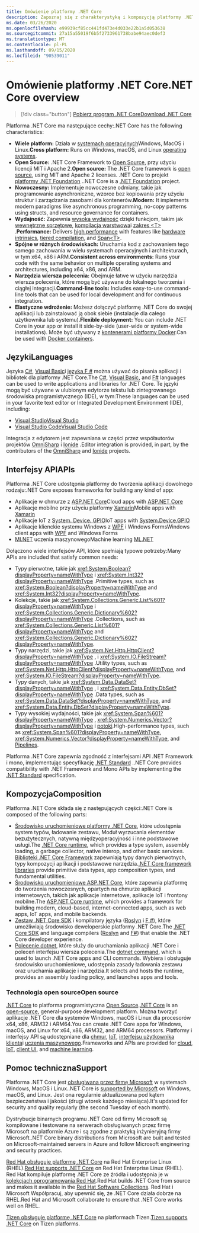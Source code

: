 ```yaml
---
title: Omówienie platformy .NET Core
description: Zapoznaj się z charakterystyką i kompozycją platformy .NET Core i porównaj ją z innymi implementacjami platformy .NET.
ms.date: 03/26/2020
ms.openlocfilehash: e99939cf85cc441fd473e4d033e22b1a5d053638
ms.sourcegitcommit: 27a15a55019f6b5f2733961738babe94aec0def3
ms.translationtype: MT
ms.contentlocale: pl-PL
ms.lasthandoff: 09/15/2020
ms.locfileid: "90539011"
---
```

# <a name="net-core-overview"></a><span data-ttu-id="2c9a6-103">Omówienie platformy .NET Core</span><span class="sxs-lookup"><span data-stu-id="2c9a6-103">.NET Core overview</span></span>

> [!div class="button"]
> [<span data-ttu-id="2c9a6-104">Pobierz program .NET Core</span><span class="sxs-lookup"><span data-stu-id="2c9a6-104">Download .NET Core</span></span>](https://dotnet.microsoft.com/download)

<span data-ttu-id="2c9a6-105">Platforma .NET Core ma następujące cechy:</span><span class="sxs-lookup"><span data-stu-id="2c9a6-105">.NET Core has the following characteristics:</span></span>

- <span data-ttu-id="2c9a6-106">**Wiele platform:** Działa w [systemach operacyjnych](https://github.com/dotnet/core/blob/master/os-lifecycle-policy.md)Windows, MacOS i Linux.</span><span class="sxs-lookup"><span data-stu-id="2c9a6-106">**Cross platform:** Runs on Windows, macOS, and Linux [operating systems](https://github.com/dotnet/core/blob/master/os-lifecycle-policy.md).</span></span>
- <span data-ttu-id="2c9a6-107">**Open Source:** .NET Core Framework to [Open Source](https://github.com/dotnet/core), przy użyciu licencji MIT i Apache 2.</span><span class="sxs-lookup"><span data-stu-id="2c9a6-107">**Open source:** The .NET Core framework is [open source](https://github.com/dotnet/core), using MIT and Apache 2 licenses.</span></span> <span data-ttu-id="2c9a6-108">.NET Core to projekt [platformy .NET Foundation](https://dotnetfoundation.org/) .</span><span class="sxs-lookup"><span data-stu-id="2c9a6-108">.NET Core is a [.NET Foundation](https://dotnetfoundation.org/) project.</span></span>
- <span data-ttu-id="2c9a6-109">**Nowoczesny:** Implementuje nowoczesne odmiany, takie jak programowanie asynchroniczne, wzorce bez kopiowania przy użyciu struktur i zarządzania zasobami dla kontenerów.</span><span class="sxs-lookup"><span data-stu-id="2c9a6-109">**Modern:** It implements modern paradigms like asynchronous programming, no-copy patterns using structs, and resource governance for containers.</span></span>
- <span data-ttu-id="2c9a6-110">**Wydajność:**  Zapewnia [wysoką wydajność](https://devblogs.microsoft.com/dotnet/performance-improvements-in-net-core-3-0/) dzięki funkcjom, takim jak [wewnętrzne sprzętowe](https://devblogs.microsoft.com/dotnet/hardware-intrinsics-in-net-core/), [kompilacja warstwowa](https://github.com/dotnet/coreclr/blob/master/Documentation/design-docs/tiered-compilation.md)i [zakres \<T> ](../standard/memory-and-spans/index.md).</span><span class="sxs-lookup"><span data-stu-id="2c9a6-110">**Performance:**  Delivers [high performance](https://devblogs.microsoft.com/dotnet/performance-improvements-in-net-core-3-0/) with features like [hardware intrinsics](https://devblogs.microsoft.com/dotnet/hardware-intrinsics-in-net-core/), [tiered compilation](https://github.com/dotnet/coreclr/blob/master/Documentation/design-docs/tiered-compilation.md), and [Span\<T>](../standard/memory-and-spans/index.md).</span></span>
- <span data-ttu-id="2c9a6-111">**Spójne w różnych środowiskach:** Uruchamia kod z zachowaniem tego samego zachowania w wielu systemach operacyjnych i architekturach, w tym x64, x86 i ARM.</span><span class="sxs-lookup"><span data-stu-id="2c9a6-111">**Consistent across environments:** Runs your code with the same behavior on multiple operating systems and architectures, including x64, x86, and ARM.</span></span>
- <span data-ttu-id="2c9a6-112">**Narzędzia wiersza polecenia:**  Obejmuje łatwe w użyciu narzędzia wiersza polecenia, które mogą być używane do lokalnego tworzenia i ciągłej integracji.</span><span class="sxs-lookup"><span data-stu-id="2c9a6-112">**Command-line tools:**  Includes easy-to-use command-line tools that can be used for local development and for continuous integration.</span></span>
- <span data-ttu-id="2c9a6-113">**Elastyczne wdrożenie:** Możesz dołączyć platformę .NET Core do swojej aplikacji lub zainstalować ją obok siebie (instalacje dla całego użytkownika lub systemu).</span><span class="sxs-lookup"><span data-stu-id="2c9a6-113">**Flexible deployment:** You can include .NET Core in your app or install it side-by-side (user-wide or system-wide installations).</span></span> <span data-ttu-id="2c9a6-114">Może być używany z [kontenerami platformy Docker](docker/introduction.md).</span><span class="sxs-lookup"><span data-stu-id="2c9a6-114">Can be used with [Docker containers](docker/introduction.md).</span></span>

## <a name="languages"></a><span data-ttu-id="2c9a6-115">Języki</span><span class="sxs-lookup"><span data-stu-id="2c9a6-115">Languages</span></span>

<span data-ttu-id="2c9a6-116">Języka [C#](../csharp/index.yml), [Visual Basic](../visual-basic/index.yml)i [języka F #](../fsharp/index.yml) można używać do pisania aplikacji i bibliotek dla platformy .NET Core.</span><span class="sxs-lookup"><span data-stu-id="2c9a6-116">The [C#](../csharp/index.yml), [Visual Basic](../visual-basic/index.yml), and [F#](../fsharp/index.yml) languages can be used to write applications and libraries for .NET Core.</span></span> <span data-ttu-id="2c9a6-117">Te języki mogą być używane w ulubionym edytorze tekstu lub zintegrowanego środowiska programistycznego (IDE), w tym:</span><span class="sxs-lookup"><span data-stu-id="2c9a6-117">These languages can be used in your favorite text editor or Integrated Development Environment (IDE), including:</span></span>

- [<span data-ttu-id="2c9a6-118">Visual Studio</span><span class="sxs-lookup"><span data-stu-id="2c9a6-118">Visual Studio</span></span>](https://visualstudio.microsoft.com/vs/?utm_medium=microsoft&utm_source=docs.microsoft.com&utm_campaign=inline+link)
- [<span data-ttu-id="2c9a6-119">Visual Studio Code</span><span class="sxs-lookup"><span data-stu-id="2c9a6-119">Visual Studio Code</span></span>](https://code.visualstudio.com/download)

<span data-ttu-id="2c9a6-120">Integracja z edytorem jest zapewniana w części przez współautorów projektów [OmniSharp](https://www.omnisharp.net/) i [Ionide](https://ionide.io) .</span><span class="sxs-lookup"><span data-stu-id="2c9a6-120">Editor integration is provided, in part, by the contributors of the [OmniSharp](https://www.omnisharp.net/) and [Ionide](https://ionide.io) projects.</span></span>

## <a name="apis"></a><span data-ttu-id="2c9a6-121">Interfejsy API</span><span class="sxs-lookup"><span data-stu-id="2c9a6-121">APIs</span></span>

<span data-ttu-id="2c9a6-122">Platforma .NET Core udostępnia platformy do tworzenia aplikacji dowolnego rodzaju:</span><span class="sxs-lookup"><span data-stu-id="2c9a6-122">.NET Core exposes frameworks for building any kind of app:</span></span>

* <span data-ttu-id="2c9a6-123">Aplikacje w chmurze z [ASP.NET Core](/aspnet/core/)</span><span class="sxs-lookup"><span data-stu-id="2c9a6-123">Cloud apps with [ASP.NET Core](/aspnet/core/)</span></span>
* <span data-ttu-id="2c9a6-124">Aplikacje mobilne przy użyciu platformy [Xamarin](/xamarin)</span><span class="sxs-lookup"><span data-stu-id="2c9a6-124">Mobile apps with [Xamarin](/xamarin)</span></span>
* <span data-ttu-id="2c9a6-125">Aplikacje IoT z [System. Device. GPIO](/archive/msdn-magazine/2019/august/net-core-cross-platform-iot-programming-with-net-core-3-0)</span><span class="sxs-lookup"><span data-stu-id="2c9a6-125">IoT apps with [System.Device.GPIO](/archive/msdn-magazine/2019/august/net-core-cross-platform-iot-programming-with-net-core-3-0)</span></span>
* <span data-ttu-id="2c9a6-126">Aplikacje klienckie systemu Windows z [WPF](../desktop-wpf/overview/index.md) i Windows Forms</span><span class="sxs-lookup"><span data-stu-id="2c9a6-126">Windows client apps with [WPF](../desktop-wpf/overview/index.md) and Windows Forms</span></span>
* <span data-ttu-id="2c9a6-127">[Ml.NET](../machine-learning/index.yml) uczenia maszynowego</span><span class="sxs-lookup"><span data-stu-id="2c9a6-127">Machine learning [ML.NET](../machine-learning/index.yml)</span></span>

<span data-ttu-id="2c9a6-128">Dołączono wiele interfejsów API, które spełniają typowe potrzeby:</span><span class="sxs-lookup"><span data-stu-id="2c9a6-128">Many APIs are included that satisfy common needs:</span></span>

- <span data-ttu-id="2c9a6-129">Typy pierwotne, takie jak <xref:System.Boolean?displayProperty=nameWithType> i <xref:System.Int32?displayProperty=nameWithType> .</span><span class="sxs-lookup"><span data-stu-id="2c9a6-129">Primitive types, such as <xref:System.Boolean?displayProperty=nameWithType> and <xref:System.Int32?displayProperty=nameWithType>.</span></span>
- <span data-ttu-id="2c9a6-130">Kolekcje, takie jak <xref:System.Collections.Generic.List%601?displayProperty=nameWithType> i <xref:System.Collections.Generic.Dictionary%602?displayProperty=nameWithType> .</span><span class="sxs-lookup"><span data-stu-id="2c9a6-130">Collections, such as <xref:System.Collections.Generic.List%601?displayProperty=nameWithType> and <xref:System.Collections.Generic.Dictionary%602?displayProperty=nameWithType>.</span></span>
- <span data-ttu-id="2c9a6-131">Typy narzędzi, takie jak <xref:System.Net.Http.HttpClient?displayProperty=nameWithType> , i <xref:System.IO.FileStream?displayProperty=nameWithType> .</span><span class="sxs-lookup"><span data-stu-id="2c9a6-131">Utility types, such as <xref:System.Net.Http.HttpClient?displayProperty=nameWithType>, and <xref:System.IO.FileStream?displayProperty=nameWithType>.</span></span>
- <span data-ttu-id="2c9a6-132">Typy danych, takie jak <xref:System.Data.DataSet?displayProperty=nameWithType> , i <xref:System.Data.Entity.DbSet?displayProperty=nameWithType> .</span><span class="sxs-lookup"><span data-stu-id="2c9a6-132">Data types, such as <xref:System.Data.DataSet?displayProperty=nameWithType>, and <xref:System.Data.Entity.DbSet?displayProperty=nameWithType>.</span></span>
- <span data-ttu-id="2c9a6-133">Typy wysokiej wydajności, takie jak <xref:System.Span%601?displayProperty=nameWithType> , <xref:System.Numerics.Vector?displayProperty=nameWithType> i [potoki](../standard/io/pipelines.md).</span><span class="sxs-lookup"><span data-stu-id="2c9a6-133">High-performance types, such as <xref:System.Span%601?displayProperty=nameWithType>, <xref:System.Numerics.Vector?displayProperty=nameWithType>, and [Pipelines](../standard/io/pipelines.md).</span></span>

<span data-ttu-id="2c9a6-134">Platforma .NET Core zapewnia zgodność z interfejsami API .NET Framework i mono, implementując specyfikację [.NET Standard](../standard/net-standard.md) .</span><span class="sxs-lookup"><span data-stu-id="2c9a6-134">.NET Core provides compatibility with .NET Framework and Mono APIs by implementing the [.NET Standard](../standard/net-standard.md) specification.</span></span>

## <a name="composition"></a><span data-ttu-id="2c9a6-135">Kompozycja</span><span class="sxs-lookup"><span data-stu-id="2c9a6-135">Composition</span></span>

<span data-ttu-id="2c9a6-136">Platforma .NET Core składa się z następujących części:</span><span class="sxs-lookup"><span data-stu-id="2c9a6-136">.NET Core is composed of the following parts:</span></span>

- <span data-ttu-id="2c9a6-137">[Środowisko uruchomieniowe platformy .NET Core](https://github.com/dotnet/runtime/tree/master/src/coreclr), które udostępnia system typów, ładowanie zestawu, Moduł wyrzucania elementów bezużytecznych, natywną międzyoperacyjność i inne podstawowe usługi.</span><span class="sxs-lookup"><span data-stu-id="2c9a6-137">The [.NET Core runtime](https://github.com/dotnet/runtime/tree/master/src/coreclr), which provides a type system, assembly loading, a garbage collector, native interop, and other basic services.</span></span> <span data-ttu-id="2c9a6-138">[Biblioteki .NET Core Framework](https://github.com/dotnet/runtime/tree/master/src/libraries) zapewniają typy danych pierwotnych, typy kompozycji aplikacji i podstawowe narzędzia.</span><span class="sxs-lookup"><span data-stu-id="2c9a6-138">[.NET Core framework libraries](https://github.com/dotnet/runtime/tree/master/src/libraries) provide primitive data types, app composition types, and fundamental utilities.</span></span>
- <span data-ttu-id="2c9a6-139">[Środowisko uruchomieniowe ASP.NET Core](https://github.com/dotnet/aspnetcore), które zapewnia platformę do tworzenia nowoczesnych, opartych na chmurze aplikacji internetowych, takich jak aplikacje internetowe, aplikacje IoT i frontony mobilne.</span><span class="sxs-lookup"><span data-stu-id="2c9a6-139">The [ASP.NET Core runtime](https://github.com/dotnet/aspnetcore), which provides a framework for building modern, cloud-based, internet-connected apps, such as web apps, IoT apps, and mobile backends.</span></span>
- <span data-ttu-id="2c9a6-140">[Zestaw .NET Core SDK](https://github.com/dotnet/sdk) i kompilatory języka ([Roslyn](https://github.com/dotnet/roslyn) i [F #](https://github.com/microsoft/visualfsharp)), które umożliwiają środowisko deweloperskie platformy .NET Core.</span><span class="sxs-lookup"><span data-stu-id="2c9a6-140">The [.NET Core SDK](https://github.com/dotnet/sdk) and language compilers ([Roslyn](https://github.com/dotnet/roslyn) and [F#](https://github.com/microsoft/visualfsharp)) that enable the .NET Core developer experience.</span></span>
- <span data-ttu-id="2c9a6-141">[Polecenie dotnet](./tools/dotnet.md), które służy do uruchamiania aplikacji .NET Core i poleceń interfejsu wiersza polecenia.</span><span class="sxs-lookup"><span data-stu-id="2c9a6-141">The [dotnet command](./tools/dotnet.md), which is used to launch .NET Core apps and CLI commands.</span></span> <span data-ttu-id="2c9a6-142">Wybiera i obsługuje środowisko uruchomieniowe, udostępnia zasady ładowania zestawu oraz uruchamia aplikacje i narzędzia.</span><span class="sxs-lookup"><span data-stu-id="2c9a6-142">It selects and hosts the runtime, provides an assembly loading policy, and launches apps and tools.</span></span>

### <a name="open-source"></a><span data-ttu-id="2c9a6-143">Technologia open source</span><span class="sxs-lookup"><span data-stu-id="2c9a6-143">Open source</span></span>

<span data-ttu-id="2c9a6-144">[.NET Core](about.md) to platforma programistyczna [Open Source](https://github.com/dotnet/runtime/blob/master/LICENSE.TXT).</span><span class="sxs-lookup"><span data-stu-id="2c9a6-144">[.NET Core](about.md) is an [open-source](https://github.com/dotnet/runtime/blob/master/LICENSE.TXT), general-purpose development platform.</span></span> <span data-ttu-id="2c9a6-145">Można tworzyć aplikacje .NET Core dla systemów Windows, macOS i Linux dla procesorów x64, x86, ARM32 i ARM64.</span><span class="sxs-lookup"><span data-stu-id="2c9a6-145">You can create .NET Core apps for Windows, macOS, and Linux for x64, x86, ARM32, and ARM64 processors.</span></span> <span data-ttu-id="2c9a6-146">Platformy i interfejsy API są udostępniane dla [chmur](/aspnet/core/), [IoT](/archive/msdn-magazine/2019/august/net-core-cross-platform-iot-programming-with-net-core-3-0), [interfejsu użytkownika klienta](../desktop-wpf/overview/index.md)i [uczenia maszynowego](../machine-learning/index.yml).</span><span class="sxs-lookup"><span data-stu-id="2c9a6-146">Frameworks and APIs are provided for [cloud](/aspnet/core/), [IoT](/archive/msdn-magazine/2019/august/net-core-cross-platform-iot-programming-with-net-core-3-0), [client UI](../desktop-wpf/overview/index.md), and [machine learning](../machine-learning/index.yml).</span></span>

## <a name="support"></a><span data-ttu-id="2c9a6-147">Pomoc techniczna</span><span class="sxs-lookup"><span data-stu-id="2c9a6-147">Support</span></span>

<span data-ttu-id="2c9a6-148">Platforma .NET Core jest [obsługiwana przez firmę Microsoft](https://dotnet.microsoft.com/platform/support/policy) w systemach Windows, MacOS i Linux.</span><span class="sxs-lookup"><span data-stu-id="2c9a6-148">.NET Core is [supported by Microsoft](https://dotnet.microsoft.com/platform/support/policy) on Windows, macOS, and Linux.</span></span> <span data-ttu-id="2c9a6-149">Jest ona regularnie aktualizowana pod kątem bezpieczeństwa i jakości (drugi wtorek każdego miesiąca).</span><span class="sxs-lookup"><span data-stu-id="2c9a6-149">It's updated for security and quality regularly (the second Tuesday of each month).</span></span>

<span data-ttu-id="2c9a6-150">Dystrybucje binarnych programu .NET Core od firmy Microsoft są kompilowane i testowane na serwerach obsługiwanych przez firmę Microsoft na platformie Azure i są zgodne z praktyką inżynieryjną firmy Microsoft.</span><span class="sxs-lookup"><span data-stu-id="2c9a6-150">.NET Core binary distributions from Microsoft are built and tested on Microsoft-maintained servers in Azure and follow Microsoft engineering and security practices.</span></span>

<span data-ttu-id="2c9a6-151">[Red Hat obsługuje platformę .NET Core](https://developers.redhat.com/topics/dotnet/) na Red Hat Enterprise Linux (RHEL).</span><span class="sxs-lookup"><span data-stu-id="2c9a6-151">[Red Hat supports .NET Core](https://developers.redhat.com/topics/dotnet/) on Red Hat Enterprise Linux (RHEL).</span></span> <span data-ttu-id="2c9a6-152">Red Hat kompiluje platformę .NET Core ze źródła i udostępnia je w [kolekcjach oprogramowania Red Hat](https://developers.redhat.com/products/softwarecollections/overview/).</span><span class="sxs-lookup"><span data-stu-id="2c9a6-152">Red Hat builds .NET Core from source and makes it available in the [Red Hat Software Collections](https://developers.redhat.com/products/softwarecollections/overview/).</span></span> <span data-ttu-id="2c9a6-153">Red Hat i Microsoft Współpracuj, aby upewnić się, że .NET Core działa dobrze na RHEL.</span><span class="sxs-lookup"><span data-stu-id="2c9a6-153">Red Hat and Microsoft collaborate to ensure that .NET Core works well on RHEL.</span></span>

<span data-ttu-id="2c9a6-154">[Tizen obsługuje platformę .NET Core](https://developer.tizen.org/development/training/.net-application) na platformach Tizen.</span><span class="sxs-lookup"><span data-stu-id="2c9a6-154">[Tizen supports .NET Core](https://developer.tizen.org/development/training/.net-application) on Tizen platforms.</span></span>
